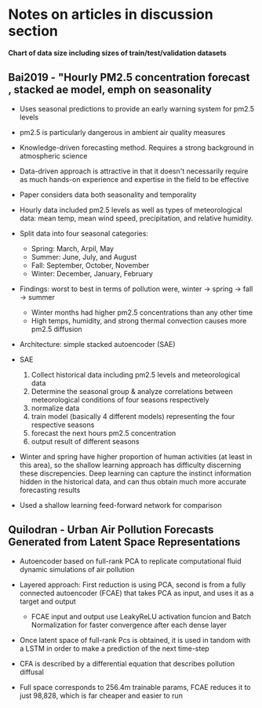 # Notes on articles in discussion section

**Chart of data size including sizes of train/test/validation datasets**

## Bai2019 - "Hourly PM2.5 concentration forecast , stacked ae model, emph on seasonality

* Uses seasonal predictions to provide an early warning system for pm2.5 levels

* pm2.5 is particularly dangerous in ambient air quality measures

* Knowledge-driven forecasting method. Requires a strong background in atmospheric science

* Data-driven approach is attractive in that it doesn't necessarily require as much hands-on experience and expertise in the field to be effective

* Paper considers data both seasonality and temporality

* Hourly data included pm2.5 levels as well as types of meteorological data: mean temp, mean wind speed, precipitation, and relative humidity.

* Split data into four seasonal categories:
    - Spring: March, Arpil, May
    - Summer: June, July, and August
    - Fall: September, October, November
    - Winter: December, January, February

* Findings: worst to best in terms of pollution were, winter -> spring -> fall -> summer
    - Winter months had higher pm2.5 concentrations than any other time
    - High temps, humidity, and strong thermal convection causes more pm2.5 diffusion

* Architecture: simple stacked autoencoder (SAE)

* SAE
    1. Collect historical data including pm2.5 levels and meteorological data
    2. Determine the seasonal group & analyze correlations between meteorological conditions of four seasons respectively
    3. normalize data
    4. train model (basically 4 different models) representing the four respective seasons
    5. forecast the next hours pm2.5 concentration
    6. output result of different seasons

* Winter and spring have higher proportion of human activities (at least in this area), so the shallow learning approach has difficulty discerning these discrepencies. Deep learning can capture the instinct information hidden in the historical data, and can thus obtain much more accurate forecasting results

* Used a shallow learning feed-forward network for comparison

## Quilodran - Urban Air Pollution Forecasts Generated from Latent Space Representations

* Autoencoder based on full-rank PCA to replicate computational fluid dynamic simulations of air pollution

* Layered approach: First reduction is using PCA, second is from a fully connected autoencoder (FCAE) that takes PCA as input, and uses it as a target and output
    - FCAE input and output use LeakyReLU activation funcion and Batch Normalization for faster convergence after each dense layer

* Once latent space of full-rank Pcs is obtained, it is used in tandom with a LSTM in order to make a prediction of the next time-step

* CFA is described by a differential equation that describes pollution diffusal 

* Full space corresponds to 256.4m trainable params, FCAE reduces it to just 98,828, which is far cheaper and easier to run 






